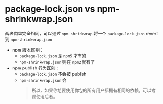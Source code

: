 # package-lock.json vs npm-shrinkwrap.json

两者内容完全相同，可以通过 `npm shrinkwrap` 将一个 `package-lock.json` revert 到 `npm-shrinkwrap.json`

- npm 版本区别：
  - `package-lock.json` 是 `npm5` 才有的
  - `npm-shrinkwrap.json` 则在 `npm2` 就有了
- npm publish 行为区别：
  - `package-lock.json` 不会被 publish
  - `npm-shrinkwrap.json` 会
    > 所以，如果你想要使用你包的所有用户都拥有相同的依赖，可以考虑使用后者。
